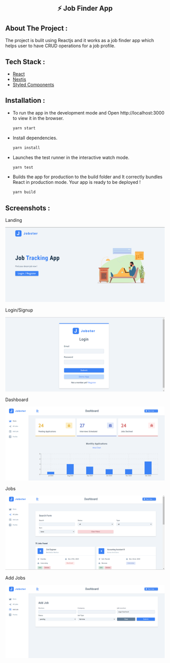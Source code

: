 <p align="center">
    <h2 align="center">⚡️ Job Finder App</h2>
</p>

## About The Project :

The project is bulit using Reactjs and it works as a job finder app which helps user to have CRUD operations for a job profile.

## Tech Stack :

* [React](https://reactjs.org/)
* [Nextjs](https://nextjs.org//)
* [Styled Components](https://styled-components.com/)


## Installation :

* To run the app in the development mode and Open http://localhost:3000 to view it in the browser.

    ```sh
    yarn start
    ```

* Install dependencies.

    ```sh
    yarn install
    ```
 
* Launches the test runner in the interactive watch mode.

    ```sh
    yarn test
    ```

* Builds the app for production to the build folder and It correctly bundles React in production mode. Your app is ready to be deployed !

    ```sh
    yarn build
    ```
 
 ## Screenshots :
 
 <p align="left">Landing</p>
 <img src="./src/assets/images/1.png" alt="landing-page">
 
 <p align="left">Login/Signup</p>
 <img src="./src/assets/images/2.png" alt="login">
 
 <p align="left">Dashboard</p>
 <img src="./src/assets/images/3.png" alt="stats">
 
 <p align="left">Jobs</p>
 <img src="./src/assets/images/4.png" alt="jobs">
 
 <p align="left">Add Jobs</p>
 <img src="./src/assets/images/5.png" alt="add-jobs">

